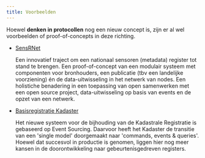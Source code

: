 ```yaml
---
title: Voorbeelden
---
```

Hoewel **denken in protocollen** nog een nieuw concept is, zijn er al wel voorbeelden of proof-of-concepts
in deze richting.

- [SensRNet](./sensrnet.md)
  
    Een innovatief traject om een nationaal sensoren (metadata) register tot stand te brengen. Een
    proof-of-concept van een modulair systeem met componenten voor bronhouders, een publicatie (tbv
    een landelijke voorziening) én de data-uitwisseling in het netwerk van nodes. Een holistiche
    benadering in een toepassing van open samenwerken met een open source project, data-uitwisseling
    op basis van events en de opzet van een netwerk.

- [Basisregistratie Kadaster](./koers.md)
  
    Het nieuwe systeem voor de bijhouding van de Kadastrale Registratie is gebaseerd op Event
    Sourcing. Daarvoor heeft het Kadaster de transitie van een 'single model' doorgemaakt naar
    'commands, events & queries'. Hoewel dat succesvol in productie is genomen, liggen hier nog meer
    kansen in de doorontwikkeling naar gebeurtenisgedreven registers.
